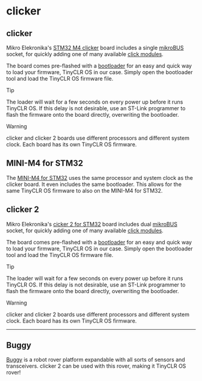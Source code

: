 # clicker

## clicker

Mikro Elekronika's [STM32 M4 clicker](https://shop.mikroe.com/clicker-stm32f4) board includes a single [mikroBUS](https://www.mikroe.com/mikrobus/) socket, for quickly adding one of many available [click modules](https://shop.mikroe.com/click).

The board comes pre-flashed with a [bootloader](https://learn.mikroe.com/bootloaders/) for an easy and quick way to load your firmware, TinyCLR OS in our case. Simply open the bootloader tool and load the TinyCLR OS firmware file.

> [!Tip]
> The loader will wait for a few seconds on every power up before it runs TinyCLR OS. If this delay is not desirable, use an ST-Link programmer to flash the firmware onto the board directly, overwriting the bootloader.

> [!Warning]
> clicker and clicker 2 boards use different processors and different system clock. Each board has its own TinyCLR OS firmware.

## MINI-M4 for STM32
The [MINI-M4 for STM32](https://shop.mikroe.com/mini-stm32f4) uses the same processor and system clock as the clicker board. It even includes the same bootloader. This allows for the same TinyCLR OS firmware to also on the MINI-M4 for STM32.

## clicker 2

Mikro Elekronika's [cicker 2 for STM32](https://shop.mikroe.com/clicker-2-stm32f4) board includes dual [mikroBUS](https://www.mikroe.com/mikrobus/) socket, for quickly adding one of many available [click modules](https://shop.mikroe.com/click).

The board comes pre-flashed with a [bootloader](https://learn.mikroe.com/bootloaders/) for an easy and quick way to load your firmware, TinyCLR OS in our case. Simply open the bootloader tool and load the TinyCLR OS firmware file.

> [!Tip]
> The loader will wait for a few seconds on every power up before it runs TinyCLR OS. If this delay is not desirable, use an ST-Link programmer to flash the firmware onto the board directly, overwriting the bootloader.

> [!Warning]
> clicker and clicker 2 boards use different processors and different system clock. Each board has its own TinyCLR OS firmware.

---
## Buggy
[Buggy](https://shop.mikroe.com/buggy) is a robot rover platform expandable with all sorts of sensors and transceivers. clicker 2 can be used with this rover, making it TinyCLR OS rover!
